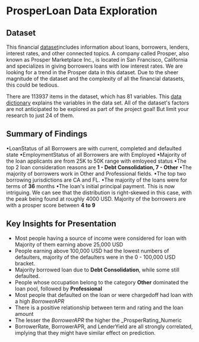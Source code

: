 # ProsperLoan Data Exploration

## Dataset

This financial [dataset](https://www.google.com/url?q=https://s3.amazonaws.com/udacity-hosted-downloads/ud651/prosperLoanData.csv&sa=D&ust=1547699802003000)includes information about loans, borrowers, lenders, interest rates, and other connected topics. A company called Prosper, also known as Prosper Marketplace Inc., is located in San Francisco, California and specializes in giving borrowers loans with low interest rates. We are looking for a trend in the Prosper data in this dataset. Due to the sheer magnitude of the dataset and the complexity of all the financial datasets, this could be tedious.

There are 113937 items in the dataset, which has 81 variables.
This [data dictionary](https://docs.google.com/spreadsheets/d/1gDyi_L4UvIrLTEC6Wri5nbaMmkGmLQBk-Yx3z0XDEtI/edit?usp=sharing) explains the 
variables in the data set.
All of the dataset's factors are not anticipated to be explored as part of the project goal! But limit your research to just 24 of them.

## Summary of Findings


•LoanStatus of all Borrowers are with current, completed and defaulted state
•EmploymentStatus of all Borrowers are with Employed
•Majority of the loan applicants are from 25K to 50K range with emloyeed status
•The top 2 loan consideration reasons are **1 - Debt Consolidation, 7 - Other** 
•The majority of borrowers work in Other and Professional fields.
•The top two borrowing jurisdictions are CA and FL.
•The majority of the loans were for terms of **36** months
•The loan's initial principal payment. This is now intriguing. We can see that the distribution is right-skewed in this case, with the peak being found at roughly 4000 USD.
Majority of the borrowers are with a prosper score between **4 to 9**


## Key Insights for Presentation

- Most people having a source of income were considered for loan with Majority of them earning above 25,000 USD
- People earning above 100,000 USD had the lowest numbers of defaulters, majority of the defaulters were in the 0 - 100,000 USD bracket.
- Majority borrowed loan due to **Debt Consolidation**, while some still defaulted.
- People whose occupation belong to the category **Other** dominated the loan pool, followed by **Professional**
- Most people that defaulted on the loan or were chargedoff had loan with a high _BorrowerAPR_
- There is a positive relationship between term and rating and the loan amount
- The lesser the _BorrowerAPR_ the higher the _ProsperRating_Numeric
- BorrowerRate, BorrowerAPR, and LenderYield are all strongly correlated, implying that they might have similar effect on prediction.